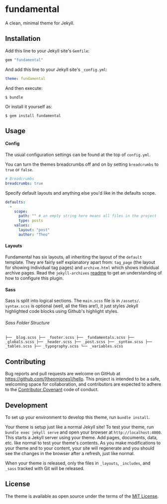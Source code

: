 # fundamental

A clean, minimal theme for Jekyll.

## Installation

Add this line to your Jekyll site's `Gemfile`:

```ruby
gem "fundamental"
```

And add this line to your Jekyll site's `_config.yml`:

```yaml
theme: fundamental
```

And then execute:

    $ bundle

Or install it yourself as:

    $ gem install fundamental

## Usage

#### Config
The usual configuration settings can be found at the top of `config.yml`.

You can turn the themes breadcrumbs off and on by setting `breadcrumbs` to `true` or `false`.

```yaml
# Breadcrumbs
breadcrumbs: true
```

Specify default layouts and anything else you'd like in the defaults scope.
```yaml
defaults:
  -
    scope:
      path: "" # an empty string here means all files in the project
      type: posts
    values:
      layout: "post"
      author: "Theo"
```


#### Layouts
Fundamental has six layouts, all inheriting the layout of the `default` template. They are fairly self explanatory apart from: `tag_page` (the layout for showing individual tag pages) and `archive.html` which shows individual archive pages. Read the `jekyll-archives` [readme](https://github.com/jekyll/jekyll-archives) to get an understanding of how to configure this plugin.

#### Sass
Sass is split into logical sections. The `main.scss` file is in `/assets/`.
`syntax.scss` is optional (well, all the files are!), it just styles Jekyll highlighted code blocks using Github's highlight styles.

###### Sass Folder Structure
`├── _blog.scss
├── _footer.scss
├── _fundamentals.scss
├── _globals.scss
├── _header.scss
├── _post.scss
├── _syntax.scss
├── _tables.scss
├── _typography.scss
└── _variables.scss`



## Contributing

Bug reports and pull requests are welcome on GitHub at https://github.com/[theomjones]/hello. This project is intended to be a safe, welcoming space for collaboration, and contributors are expected to adhere to the [Contributor Covenant](http://contributor-covenant.org) code of conduct.

## Development

To set up your environment to develop this theme, run `bundle install`.

Your theme is setup just like a normal Jekyll site! To test your theme, run `bundle exec jekyll serve` and open your browser at `http://localhost:4000`. This starts a Jekyll server using your theme. Add pages, documents, data, etc. like normal to test your theme's contents. As you make modifications to your theme and to your content, your site will regenerate and you should see the changes in the browser after a refresh, just like normal.

When your theme is released, only the files in `_layouts`, `_includes`, and `_sass` tracked with Git will be released.

## License

The theme is available as open source under the terms of the [MIT License](https://opensource.org/licenses/MIT).
